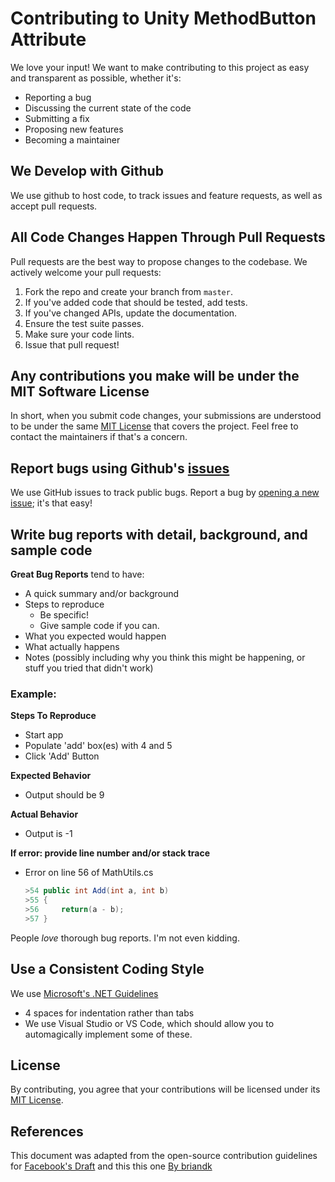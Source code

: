 # Contributing to Unity MethodButton Attribute
We love your input! We want to make contributing to this project as easy and transparent as possible, whether it's:

- Reporting a bug
- Discussing the current state of the code
- Submitting a fix
- Proposing new features
- Becoming a maintainer

## We Develop with Github
We use github to host code, to track issues and feature requests, as well as accept pull requests.

## All Code Changes Happen Through Pull Requests
Pull requests are the best way to propose changes to the codebase. We actively welcome your pull requests:

1. Fork the repo and create your branch from `master`.
2. If you've added code that should be tested, add tests.
3. If you've changed APIs, update the documentation.
4. Ensure the test suite passes.
5. Make sure your code lints.
6. Issue that pull request!

## Any contributions you make will be under the MIT Software License
In short, when you submit code changes, your submissions are understood to be under the same [MIT License](LICENSE) that covers the project. Feel free to contact the maintainers if that's a concern.

## Report bugs using Github's [issues](https://github.com/GlassToeStudio/UnityMethodButtonAttribute/issues)
We use GitHub issues to track public bugs. Report a bug by [opening a new issue](https://github.com/GlassToeStudio/UnityMethodButtonAttribute/issues/new); it's that easy!

## Write bug reports with detail, background, and sample code

**Great Bug Reports** tend to have:

- A quick summary and/or background
- Steps to reproduce
  - Be specific!
  - Give sample code if you can.
- What you expected would happen
- What actually happens
- Notes (possibly including why you think this might be happening, or stuff you tried that didn't work)

### Example:
**Steps To Reproduce**
* Start app
* Populate 'add' box(es) with 4 and 5
* Click 'Add' Button

**Expected Behavior**
* Output should be 9

**Actual Behavior**
* Output is -1

**If error: provide line number and/or stack trace**
* Error on line 56 of MathUtils.cs

    ```cs
    >54 public int Add(int a, int b)
    >55 {
    >56     return(a - b);
    >57 }
    ```


People *love* thorough bug reports. I'm not even kidding.

## Use a Consistent Coding Style
We use [Microsoft's .NET Guidelines](https://docs.microsoft.com/en-us/dotnet/standard/design-guidelines/)

* 4 spaces for indentation rather than tabs
* We use Visual Studio or VS Code, which should allow you to automagically implement some of these.

## License
By contributing, you agree that your contributions will be licensed under its [MIT License](LISCENSE).

## References
This document was adapted from the open-source contribution guidelines for [Facebook's Draft](https://github.com/facebook/draft-js/blob/a9316a723f9e918afde44dea68b5f9f39b7d9b00/CONTRIBUTING.md) and this this one [By briandk](https://gist.github.com/briandk/3d2e8b3ec8daf5a27a62)
